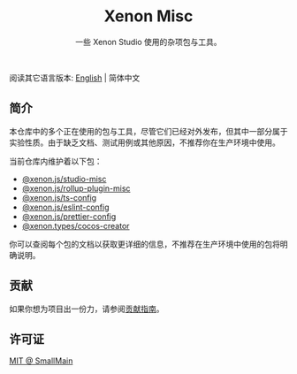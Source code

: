 <!-- 名字 -->
<h1 align="center">Xenon Misc</h1>
<!-- 描述 -->
<p align="center">一些 Xenon Studio 使用的杂项包与工具。</p>
<br/>

阅读其它语言版本: [English](./README.md) | 简体中文

## 简介

本仓库中的多个正在使用的包与工具，尽管它们已经对外发布，但其中一部分属于实验性质。由于缺乏文档、测试用例或其他原因，不推荐你在生产环境中使用。

当前仓库内维护着以下包：

- [@xenon.js/studio-misc](./packages/js/studio-misc)
- [@xenon.js/rollup-plugin-misc](./packages/js/rollup-plugin-misc)
- [@xenon.js/ts-config](./packages/js/ts-config)
- [@xenon.js/eslint-config](./packages/js/eslint-config)
- [@xenon.js/prettier-config](./packages/js/prettier-config)
- [@xenon.types/cocos-creator](./packages/types/cocos-creator)

你可以查阅每个包的文档以获取更详细的信息，不推荐在生产环境中使用的包将明确说明。

## 贡献

如果你想为项目出一份力，请参阅[贡献指南](./CONTRIBUTING_zh-CN.md)。

## 许可证

[MIT @ SmallMain](../LICENSE)
